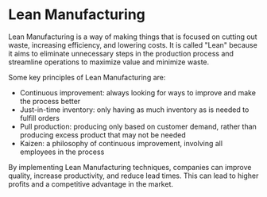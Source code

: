 # Lean Manufacturing

Lean Manufacturing is a way of making things that is focused on cutting out waste, increasing efficiency, and lowering costs. It is called "Lean" because it aims to eliminate unnecessary steps in the production process and streamline operations to maximize value and minimize waste.

Some key principles of Lean Manufacturing are:
- Continuous improvement: always looking for ways to improve and make the process better
- Just-in-time inventory: only having as much inventory as is needed to fulfill orders
- Pull production: producing only based on customer demand, rather than producing excess product that may not be needed
- Kaizen: a philosophy of continuous improvement, involving all employees in the process

By implementing Lean Manufacturing techniques, companies can improve quality, increase productivity, and reduce lead times. This can lead to higher profits and a competitive advantage in the market.
